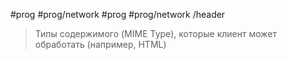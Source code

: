 #prog #prog/network  #prog #prog/network /header 

> Типы содержимого (MIME Type), которые клиент может обработать (например, HTML)

